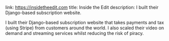 link: https://insidetheedit.com
title: Inside the Edit
description: I built their Django-based subscription website.

I built their Django-based subscription website that takes payments and tax
(using Stripe) from customers around the world. I also scaled their video on demand and
streaming services whilst reducing the risk of piracy.
